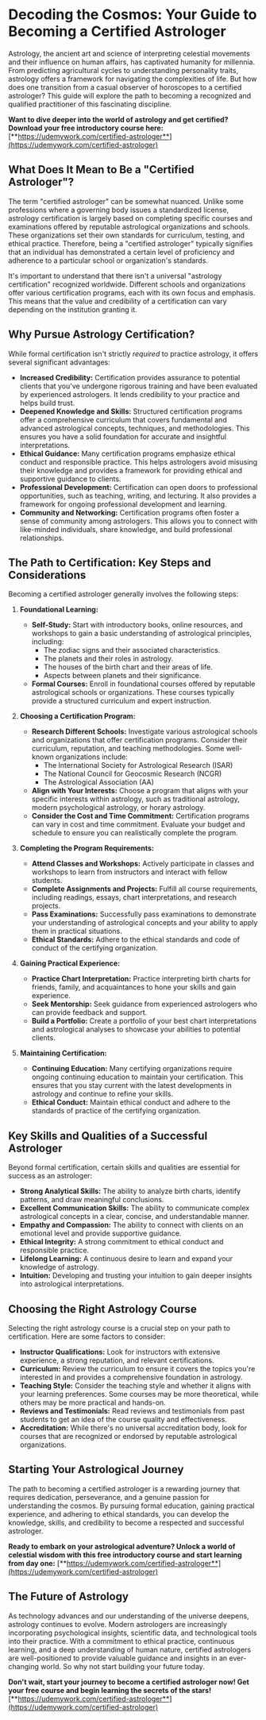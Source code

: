 # Decoding the Cosmos: Your Guide to Becoming a Certified Astrologer

Astrology, the ancient art and science of interpreting celestial movements and their influence on human affairs, has captivated humanity for millennia. From predicting agricultural cycles to understanding personality traits, astrology offers a framework for navigating the complexities of life. But how does one transition from a casual observer of horoscopes to a certified astrologer? This guide will explore the path to becoming a recognized and qualified practitioner of this fascinating discipline.

**Want to dive deeper into the world of astrology and get certified? Download your free introductory course here:** [**https://udemywork.com/certified-astrologer**](https://udemywork.com/certified-astrologer)

## What Does It Mean to Be a "Certified Astrologer"?

The term "certified astrologer" can be somewhat nuanced. Unlike some professions where a governing body issues a standardized license, astrology certification is largely based on completing specific courses and examinations offered by reputable astrological organizations and schools. These organizations set their own standards for curriculum, testing, and ethical practice. Therefore, being a "certified astrologer" typically signifies that an individual has demonstrated a certain level of proficiency and adherence to a particular school or organization's standards.

It's important to understand that there isn't a universal "astrology certification" recognized worldwide. Different schools and organizations offer various certification programs, each with its own focus and emphasis. This means that the value and credibility of a certification can vary depending on the institution granting it.

## Why Pursue Astrology Certification?

While formal certification isn't strictly *required* to practice astrology, it offers several significant advantages:

*   **Increased Credibility:** Certification provides assurance to potential clients that you've undergone rigorous training and have been evaluated by experienced astrologers. It lends credibility to your practice and helps build trust.
*   **Deepened Knowledge and Skills:** Structured certification programs offer a comprehensive curriculum that covers fundamental and advanced astrological concepts, techniques, and methodologies. This ensures you have a solid foundation for accurate and insightful interpretations.
*   **Ethical Guidance:** Many certification programs emphasize ethical conduct and responsible practice. This helps astrologers avoid misusing their knowledge and provides a framework for providing ethical and supportive guidance to clients.
*   **Professional Development:** Certification can open doors to professional opportunities, such as teaching, writing, and lecturing. It also provides a framework for ongoing professional development and learning.
*   **Community and Networking:** Certification programs often foster a sense of community among astrologers. This allows you to connect with like-minded individuals, share knowledge, and build professional relationships.

## The Path to Certification: Key Steps and Considerations

Becoming a certified astrologer generally involves the following steps:

1.  **Foundational Learning:**

    *   **Self-Study:** Start with introductory books, online resources, and workshops to gain a basic understanding of astrological principles, including:
        *   The zodiac signs and their associated characteristics.
        *   The planets and their roles in astrology.
        *   The houses of the birth chart and their areas of life.
        *   Aspects between planets and their significance.
    *   **Formal Courses:** Enroll in foundational courses offered by reputable astrological schools or organizations. These courses typically provide a structured curriculum and expert instruction.

2.  **Choosing a Certification Program:**

    *   **Research Different Schools:** Investigate various astrological schools and organizations that offer certification programs. Consider their curriculum, reputation, and teaching methodologies. Some well-known organizations include:
        *   The International Society for Astrological Research (ISAR)
        *   The National Council for Geocosmic Research (NCGR)
        *   The Astrological Association (AA)
    *   **Align with Your Interests:** Choose a program that aligns with your specific interests within astrology, such as traditional astrology, modern psychological astrology, or horary astrology.
    *   **Consider the Cost and Time Commitment:** Certification programs can vary in cost and time commitment. Evaluate your budget and schedule to ensure you can realistically complete the program.

3.  **Completing the Program Requirements:**

    *   **Attend Classes and Workshops:** Actively participate in classes and workshops to learn from instructors and interact with fellow students.
    *   **Complete Assignments and Projects:** Fulfill all course requirements, including readings, essays, chart interpretations, and research projects.
    *   **Pass Examinations:** Successfully pass examinations to demonstrate your understanding of astrological concepts and your ability to apply them in practical situations.
    *   **Ethical Standards:** Adhere to the ethical standards and code of conduct of the certifying organization.

4.  **Gaining Practical Experience:**

    *   **Practice Chart Interpretation:** Practice interpreting birth charts for friends, family, and acquaintances to hone your skills and gain experience.
    *   **Seek Mentorship:** Seek guidance from experienced astrologers who can provide feedback and support.
    *   **Build a Portfolio:** Create a portfolio of your best chart interpretations and astrological analyses to showcase your abilities to potential clients.

5.  **Maintaining Certification:**

    *   **Continuing Education:** Many certifying organizations require ongoing continuing education to maintain your certification. This ensures that you stay current with the latest developments in astrology and continue to refine your skills.
    *   **Ethical Conduct:** Maintain ethical conduct and adhere to the standards of practice of the certifying organization.

## Key Skills and Qualities of a Successful Astrologer

Beyond formal certification, certain skills and qualities are essential for success as an astrologer:

*   **Strong Analytical Skills:** The ability to analyze birth charts, identify patterns, and draw meaningful conclusions.
*   **Excellent Communication Skills:** The ability to communicate complex astrological concepts in a clear, concise, and understandable manner.
*   **Empathy and Compassion:** The ability to connect with clients on an emotional level and provide supportive guidance.
*   **Ethical Integrity:** A strong commitment to ethical conduct and responsible practice.
*   **Lifelong Learning:** A continuous desire to learn and expand your knowledge of astrology.
*   **Intuition:** Developing and trusting your intuition to gain deeper insights into astrological interpretations.

## Choosing the Right Astrology Course

Selecting the right astrology course is a crucial step on your path to certification. Here are some factors to consider:

*   **Instructor Qualifications:** Look for instructors with extensive experience, a strong reputation, and relevant certifications.
*   **Curriculum:** Review the curriculum to ensure it covers the topics you're interested in and provides a comprehensive foundation in astrology.
*   **Teaching Style:** Consider the teaching style and whether it aligns with your learning preferences. Some courses may be more theoretical, while others may be more practical and hands-on.
*   **Reviews and Testimonials:** Read reviews and testimonials from past students to get an idea of the course quality and effectiveness.
*   **Accreditation:** While there's no universal accreditation body, look for courses that are recognized or endorsed by reputable astrological organizations.

## Starting Your Astrological Journey

The path to becoming a certified astrologer is a rewarding journey that requires dedication, perseverance, and a genuine passion for understanding the cosmos. By pursuing formal education, gaining practical experience, and adhering to ethical standards, you can develop the knowledge, skills, and credibility to become a respected and successful astrologer.

**Ready to embark on your astrological adventure?  Unlock a world of celestial wisdom with this free introductory course and start learning from day one:** [**https://udemywork.com/certified-astrologer**](https://udemywork.com/certified-astrologer)

## The Future of Astrology

As technology advances and our understanding of the universe deepens, astrology continues to evolve. Modern astrologers are increasingly incorporating psychological insights, scientific data, and technological tools into their practice. With a commitment to ethical practice, continuous learning, and a deep understanding of human nature, certified astrologers are well-positioned to provide valuable guidance and insights in an ever-changing world.  So why not start building your future today.

**Don't wait, start your journey to become a certified astrologer now! Get your free course and begin learning the secrets of the stars!** [**https://udemywork.com/certified-astrologer**](https://udemywork.com/certified-astrologer)
